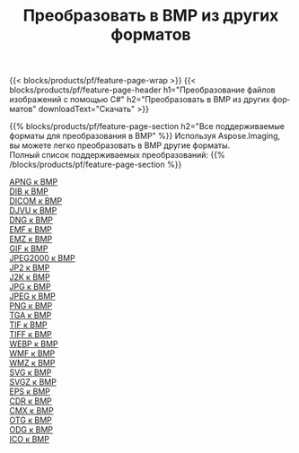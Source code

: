﻿---
title: Преобразовать в BMP из других форматов 
weight: 3920
url: /ru/net/conversion/to/bmp 
lang: ru
langdirlevel: 2
locales: zh-hans,ja,it,ru,de,es,fr,nl,id,lt,pl,pt,vi,tr,ko,zh-hant,ar,hi,th,sv,cs,uk,he
description: Используя Aspose.Imaging, вы можете легко конвертировать в BMP из других форматов.
---

{{< blocks/products/pf/feature-page-wrap >}}
{{< blocks/products/pf/feature-page-header h1="Преобразование файлов изображений с помощью C#" h2="Преобразовать в BMP из других форматов" downloadText="Скачать" >}}


{{% blocks/products/pf/feature-page-section  h2="Все поддерживаемые форматы для преобразования в BMP" %}}
Используя Aspose.Imaging, вы можете легко преобразовать в BMP другие форматы.
<br/>
Полный список поддерживаемых преобразований:
{{% /blocks/products/pf/feature-page-section %}}
<div class="container-fluid productfamilypage bg-gray">
    <div class="convertypes bg-gray agp-content section">
        <div class="container">
		<div class="row other-converters">
		    <div class='col-md-2 other-converter remove-lp remove-rp'><a href="/imaging/ru/net/conversion/apng-to-bmp" >APNG к BMP</a></div>
<div class='col-md-2 other-converter remove-lp remove-rp'><a href="/imaging/ru/net/conversion/dib-to-bmp" >DIB к BMP</a></div>
<div class='col-md-2 other-converter remove-lp remove-rp'><a href="/imaging/ru/net/conversion/dicom-to-bmp" >DICOM к BMP</a></div>
<div class='col-md-2 other-converter remove-lp remove-rp'><a href="/imaging/ru/net/conversion/djvu-to-bmp" >DJVU к BMP</a></div>
<div class='col-md-2 other-converter remove-lp remove-rp'><a href="/imaging/ru/net/conversion/dng-to-bmp" >DNG к BMP</a></div>
<div class='col-md-2 other-converter remove-lp remove-rp'><a href="/imaging/ru/net/conversion/emf-to-bmp" >EMF к BMP</a></div>
<div class='col-md-2 other-converter remove-lp remove-rp'><a href="/imaging/ru/net/conversion/emz-to-bmp" >EMZ к BMP</a></div>
<div class='col-md-2 other-converter remove-lp remove-rp'><a href="/imaging/ru/net/conversion/gif-to-bmp" >GIF к BMP</a></div>
<div class='col-md-2 other-converter remove-lp remove-rp'><a href="/imaging/ru/net/conversion/jpeg2000-to-bmp" >JPEG2000 к BMP</a></div>
<div class='col-md-2 other-converter remove-lp remove-rp'><a href="/imaging/ru/net/conversion/jp2-to-bmp" >JP2 к BMP</a></div>
<div class='col-md-2 other-converter remove-lp remove-rp'><a href="/imaging/ru/net/conversion/j2k-to-bmp" >J2K к BMP</a></div>
<div class='col-md-2 other-converter remove-lp remove-rp'><a href="/imaging/ru/net/conversion/jpg-to-bmp" >JPG к BMP</a></div>
<div class='col-md-2 other-converter remove-lp remove-rp'><a href="/imaging/ru/net/conversion/jpeg-to-bmp" >JPEG к BMP</a></div>
<div class='col-md-2 other-converter remove-lp remove-rp'><a href="/imaging/ru/net/conversion/png-to-bmp" >PNG к BMP</a></div>
<div class='col-md-2 other-converter remove-lp remove-rp'><a href="/imaging/ru/net/conversion/tga-to-bmp" >TGA к BMP</a></div>
<div class='col-md-2 other-converter remove-lp remove-rp'><a href="/imaging/ru/net/conversion/tif-to-bmp" >TIF к BMP</a></div>
<div class='col-md-2 other-converter remove-lp remove-rp'><a href="/imaging/ru/net/conversion/tiff-to-bmp" >TIFF к BMP</a></div>
<div class='col-md-2 other-converter remove-lp remove-rp'><a href="/imaging/ru/net/conversion/webp-to-bmp" >WEBP к BMP</a></div>
<div class='col-md-2 other-converter remove-lp remove-rp'><a href="/imaging/ru/net/conversion/wmf-to-bmp" >WMF к BMP</a></div>
<div class='col-md-2 other-converter remove-lp remove-rp'><a href="/imaging/ru/net/conversion/wmz-to-bmp" >WMZ к BMP</a></div>
<div class='col-md-2 other-converter remove-lp remove-rp'><a href="/imaging/ru/net/conversion/svg-to-bmp" >SVG к BMP</a></div>
<div class='col-md-2 other-converter remove-lp remove-rp'><a href="/imaging/ru/net/conversion/svgz-to-bmp" >SVGZ к BMP</a></div>
<div class='col-md-2 other-converter remove-lp remove-rp'><a href="/imaging/ru/net/conversion/eps-to-bmp" >EPS к BMP</a></div>
<div class='col-md-2 other-converter remove-lp remove-rp'><a href="/imaging/ru/net/conversion/cdr-to-bmp" >CDR к BMP</a></div>
<div class='col-md-2 other-converter remove-lp remove-rp'><a href="/imaging/ru/net/conversion/cmx-to-bmp" >CMX к BMP</a></div>
<div class='col-md-2 other-converter remove-lp remove-rp'><a href="/imaging/ru/net/conversion/otg-to-bmp" >OTG к BMP</a></div>
<div class='col-md-2 other-converter remove-lp remove-rp'><a href="/imaging/ru/net/conversion/odg-to-bmp" >ODG к BMP</a></div>
<div class='col-md-2 other-converter remove-lp remove-rp'><a href="/imaging/ru/net/conversion/ico-to-bmp" >ICO к BMP</a></div>
                </div>
        </div>
    </div>
</div>
<br/>

